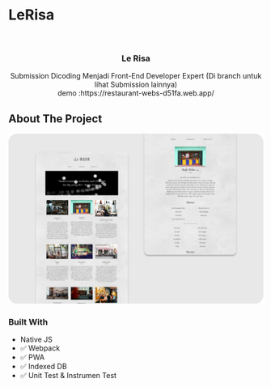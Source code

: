 # LeRisa
<!-- PROJECT LOGO -->
<br />
<p align="center">

  <h3 align="center">Le Risa</h3>

  <p align="center">
    Submission Dicoding Menjadi Front-End Developer Expert (Di branch untuk lihat Submission lainnya) <br/> demo :https://restaurant-webs-d51fa.web.app/
    <br />
  </p>
</p>

<!-- ABOUT THE PROJECT -->
## About The Project

[![Product Name Screen Shot][product-screenshot]](https://github.com/godofsleepy/Restaurant-Web-Apps)


### Built With

* Native JS
* ✅ Webpack
* ✅ PWA
* ✅ Indexed DB
* ✅ Unit Test & Instrumen Test

[product-screenshot]: design.png
